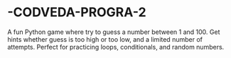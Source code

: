 # -CODVEDA-PROGRA-2
A fun Python game where try to guess a number between 1 and 100. Get hints whether guess is too high or too low, and a limited number of attempts. Perfect for practicing loops, conditionals, and random numbers.
